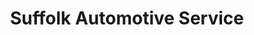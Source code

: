 ---
title: "Suffolk Automotive Service"
url: /suffolk/suffolk-automotive-service/
shop: Autowerkstatt
---